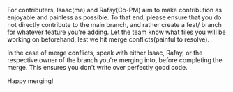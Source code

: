 For contributers, Isaac(me) and Rafay(Co-PM) aim to make contribution as enjoyable and painless as possible.
To that end, please ensure that you do not directly contribute to the main branch, and rather create a feat/<feature> branch 
for whatever feature you're adding.
Let the team know what files you will be working on beforehand, lest we hit merge conflicts(painful to resolve).

In the case of merge conflicts, speak with either Isaac, Rafay, or the respective owner of the branch you're merging into, 
before completing the merge. This ensures you don't write over perfectly good code. 

Happy merging!
